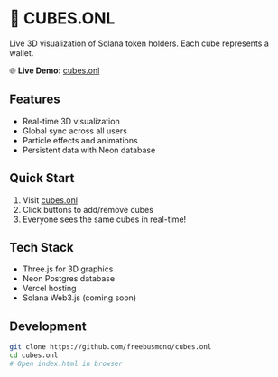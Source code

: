 # 🔮 CUBES.ONL

Live 3D visualization of Solana token holders. Each cube represents a wallet.

🌐 **Live Demo:** [cubes.onl](https://cubes.onl)

## Features
- Real-time 3D visualization
- Global sync across all users
- Particle effects and animations
- Persistent data with Neon database

## Quick Start
1. Visit [cubes.onl](https://cubes.onl)
2. Click buttons to add/remove cubes
3. Everyone sees the same cubes in real-time!

## Tech Stack
- Three.js for 3D graphics
- Neon Postgres database
- Vercel hosting
- Solana Web3.js (coming soon)

## Development
```bash
git clone https://github.com/freebusmono/cubes.onl
cd cubes.onl
# Open index.html in browser
